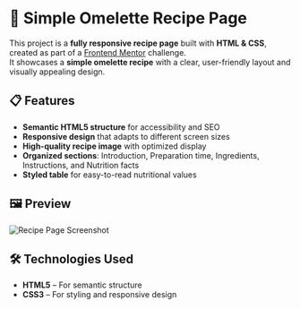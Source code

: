 # 🍳 Simple Omelette Recipe Page  

This project is a **fully responsive recipe page** built with **HTML & CSS**, created as part of a [Frontend Mentor](https://www.frontendmentor.io) challenge.  
It showcases a **simple omelette recipe** with a clear, user-friendly layout and visually appealing design.  

## 📋 Features  
- **Semantic HTML5 structure** for accessibility and SEO  
- **Responsive design** that adapts to different screen sizes  
- **High-quality recipe image** with optimized display  
- **Organized sections**: Introduction, Preparation time, Ingredients, Instructions, and Nutrition facts  
- **Styled table** for easy-to-read nutritional values  

## 🖼 Preview  
![Recipe Page Screenshot](./assets/images/preview.png) <!-- Replace this path with your actual screenshot -->

## 🛠 Technologies Used  
- **HTML5** – For semantic structure  
- **CSS3** – For styling and responsive design
